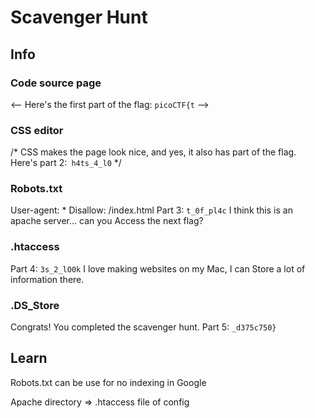 # Scavenger Hunt

## Info
### Code source page
<-- Here's the first part of the flag: `picoCTF{t` -->

### CSS editor
/* CSS makes the page look nice, and yes, it also has part of the flag. Here's part 2:` h4ts_4_l0` */

### Robots.txt
User-agent: *
Disallow: /index.html
Part 3: `t_0f_pl4c`
 I think this is an apache server... can you Access the next flag?
 
 ### .htaccess
 Part 4: `3s_2_lO0k`
 I love making websites on my Mac, I can Store a lot of information there.
 
 ### .DS_Store
 Congrats! You completed the scavenger hunt. Part 5: `_d375c750}`
 
 ## Learn
 
 Robots.txt can be use for no indexing in Google 
 
 Apache directory => .htaccess file of config 